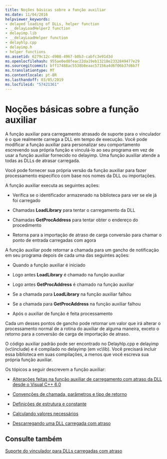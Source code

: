 ```yaml
---
title: Noções básicas sobre a função auxiliar
ms.date: 11/04/2016
helpviewer_keywords:
- delayed loading of DLLs, helper function
- __delayLoadHelper2 function
- delayimp.lib
- __delayLoadHelper function
- delayhlp.cpp
- delayimp.h
- helper functions
ms.assetid: 6279c12c-d908-4967-b0b3-cabfc3e91d3d
ms.openlocfilehash: 955ae0ed8feac22da19eb13218e2332849477e29
ms.sourcegitcommit: bff17488ac5538b8eaac57156a4d6f06b37d6b7f
ms.translationtype: MT
ms.contentlocale: pt-BR
ms.lasthandoff: 03/05/2019
ms.locfileid: "57421361"
---
```

# <a name="understanding-the-helper-function"></a>Noções básicas sobre a função auxiliar

A função auxiliar para carregamento atrasado de suporte para o vinculador é o que realmente carrega a DLL em tempo de execução. Você pode modificar a função auxiliar para personalizar seu comportamento escrevendo sua própria função e vinculá-lo ao seu programa em vez de usar a função auxiliar fornecido no delayimp. Uma função auxiliar atende a todas as DLLs de atrasar carregada.

Você pode fornecer sua própria versão da função auxiliar para fazer processamento específico com base nos nomes da DLL ou importações.

A função auxiliar executa as seguintes ações:

- Verifica se o identificador armazenado na biblioteca para ver se ele já foi carregado

- Chamadas **LoadLibrary** para tentar o carregamento da DLL

- Chamadas **GetProcAddress** para tentar obter o endereço do procedimento

- Retorna para a importação de atraso de carga conversão para chamar o ponto de entrada carregadas com agora

A função auxiliar pode retornar a chamada para um gancho de notificação em seu programa depois de cada uma das seguintes ações:

- Quando a função auxiliar é iniciado

- Logo antes **LoadLibrary** é chamado na função auxiliar

- Logo antes **GetProcAddress** é chamado na função auxiliar

- Se a chamada para **LoadLibrary** na função auxiliar falhou

- Se a chamada para **GetProcAddress** na função auxiliar falhou

- Após o auxiliar de função é feita processamento

Cada um desses pontos de gancho pode retornar um valor que irá alterar o processamento normal de a rotina do auxiliar de alguma maneira, exceto o retorno para a conversão de carga de importação de atraso.

O código auxiliar padrão pode ser encontrado no Delayhlp.cpp e delayimp (vc\include) e é compilado no delayimp (em vc\lib). Você precisará incluir essa biblioteca em suas compilações, a menos que você escreva sua própria função auxiliar.

Os tópicos a seguir descrevem a função auxiliar:

- [Alterações feitas na função auxiliar de carregamento com atraso da DLL desde o Visual C++ 6.0](../../build/reference/changes-in-the-dll-delayed-loading-helper-function-since-visual-cpp-6-0.md)

- [Convenções de chamada, parâmetros e tipo de retorno](../../build/reference/calling-conventions-parameters-and-return-type.md)

- [Definições de estrutura e constante](../../build/reference/structure-and-constant-definitions.md)

- [Calculando valores necessários](../../build/reference/calculating-necessary-values.md)

- [Descarregando uma DLL carregada com atraso](../../build/reference/explicitly-unloading-a-delay-loaded-dll.md)

## <a name="see-also"></a>Consulte também

[Suporte do vinculador para DLLs carregadas com atraso](../../build/reference/linker-support-for-delay-loaded-dlls.md)
